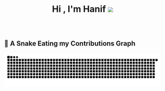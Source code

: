 <h1 align="center">Hi , I'm Hanif <img src="https://media.giphy.com/media/hvRJCLFzcasrR4ia7z/giphy.gif" width="35"></h1>


</br></br>
	
## 🐍 A Snake Eating my Contributions Graph
	
<p align = "center">
	<img src = "https://github.com/7oSkaaa/7oSkaaa/blob/output/github-contribution-grid-snake.svg?" alt = "Snake Game"/>
</p>
